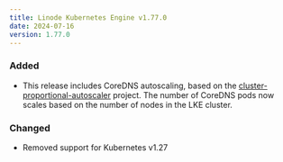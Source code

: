 ```yaml
---
title: Linode Kubernetes Engine v1.77.0
date: 2024-07-16
version: 1.77.0
---
```


### Added

- This release includes CoreDNS autoscaling, based on the [cluster-proportional-autoscaler](https://github.com/kubernetes-sigs/cluster-proportional-autoscaler) project. The number of CoreDNS pods now scales based on the number of nodes in the LKE cluster.

### Changed

- Removed support for Kubernetes v1.27